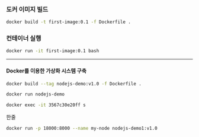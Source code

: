 ### 도커 이미지 빌드

```sh
docker build -t first-image:0.1 -f Dockerfile .
```

### 컨테이너 실행

```sh
docker run -it first-image:0.1 bash
```

------

####  Docker를 이용한 가상화 시스템 구축

```sh
docker build --tag nodejs-demo:v1.0 -f Dockerfile .
```

 ```sh
docker run nodejs-demo 
 ```

```sh
docker exec -it 3567c30e20ff s
```

한줄

```sh
docker run -p 18000:8000 --name my-node nodejs-demo1:v1.0
```
